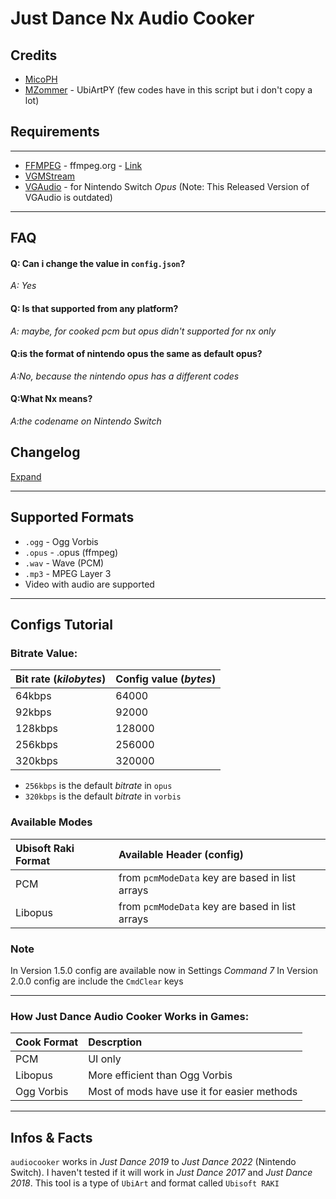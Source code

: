 # **Just Dance Nx Audio Cooker**

## Credits
- [MicoPH](https://github.com/MicoPH/)
- [MZommer](https://github.com/MZommer) - UbiArtPY (few codes have in this script but i don't copy a lot)


## Requirements

---
- [FFMPEG](https://ffmpeg.org) -  ffmpeg.org - [Link](https://ffmpeg.org)
- [VGMStream](https://github.com/vgmstream/vgmstream)
- [VGAudio](https://github.com/Thealexbarney/VGAudio) - for Nintendo Switch _Opus_ (Note: This Released Version of VGAudio is outdated)

---

## FAQ

#### Q: Can i change the value in `config.json`?

_A: Yes_

#### Q: Is that supported from any platform?

_A: maybe, for cooked pcm but opus didn't supported for nx only_

#### Q:is the format of nintendo opus the same as default opus?

_A:No, because the nintendo opus has a different codes_

#### Q:What Nx means?

_A:the codename on Nintendo Switch_


## Changelog

[Expand](https://github.com/MicoPH/Just-Dance-Nx-Audio-Cooker/blob/main/changelog.md)

---
## Supported Formats
- `.ogg` - Ogg Vorbis
- `.opus` - .opus (ffmpeg)
- `.wav` - Wave (PCM)
- `.mp3` - MPEG Layer 3
- Video with audio are supported

---

## Configs Tutorial
### Bitrate Value:
| Bit rate (_kilobytes_) | Config value (_bytes_)|
| :-----| :----------------- |
|64kbps | 64000
|92kbps | 92000
|128kbps | 128000
|256kbps | 256000 
|320kbps | 320000

- `256kbps` is the default _bitrate_ in `opus`
- `320kbps` is the default _bitrate_ in `vorbis`


### Available Modes
|Ubisoft Raki Format| Available Header (config)|
|:-----|:------|
|PCM | from `pcmModeData` key are based in list arrays|
|Libopus |  from `pcmModeData` key are based in list arrays|

### Note
In Version 1.5.0 config are available now in Settings _Command 7_
In Version 2.0.0 config are include the `CmdClear` keys

---
### How Just Dance Audio Cooker Works in Games:
|Cook Format| Descrption|
|:------|:-----|
|PCM |UI only|
|Libopus |More efficient than Ogg Vorbis|
|Ogg Vorbis|Most of mods have use it for easier methods|

----
## Infos & Facts
`audiocooker` works in _Just Dance 2019_ to _Just Dance 2022_ (Nintendo Switch). I haven't tested if it will work in _Just Dance 2017_ and _Just Dance 2018_. This tool is a type of `UbiArt` and format called `Ubisoft RAKI`
